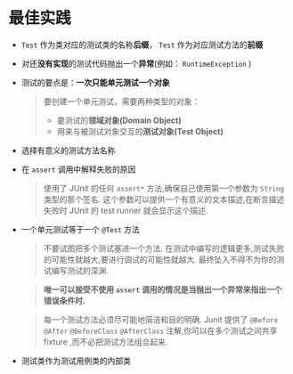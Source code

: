 # 最佳实践

* `Test` 作为类对应的测试类的名称**后缀**， `Test` 作为对应测试方法的**前缀**
* 对还**没有实现**的测试代码抛出一个**异常**(例如： `RuntimeException` )
* 测试的要点是：**一次只能单元测试一个对象**
    
  > 要创建一个单元测试，需要两种类型的对象：
  > * 要测试的**领域对象(Domain Object)**
  > * 用来与被测试对象交互的**测试对象(Test Object)**

* 选择有意义的测试方法名称
* 在 `assert` 调用中解释失败的原因

  > 使用了 JUnit 的任何 `assert*` 方法,确保自己使用第一个参数为 `String` 类型的那个签名.
  > 这个参数可以提供一个有意义的文本描述,在断言描述失败时 JUnit 的 test runner 就会显示这个描述.

* 一个单元测试等于一个 `@Test` 方法

  > 不要试图把多个测试塞进一个方法. 
  > 在测试中编写的逻辑更多,测试失败的可能性就越大,要进行调试的可能性就越大.
  > 最终坠入不得不为你的测试编写测试的深渊.
   
  > **唯一可以接受不使用 `assert` 调用的情况是当抛出一个异常来指出一个错误条件时.**

  > 每一个测试方法必须尽可能地简洁和目的明确.
  > Junit 提供了 `@Before` `@After` `@BeforeClass` `@AfterClass` 注解,你可以在多个测试之间共享 fixture ,而不必把测试方法组合起来.

* 测试类作为测试用例类的内部类